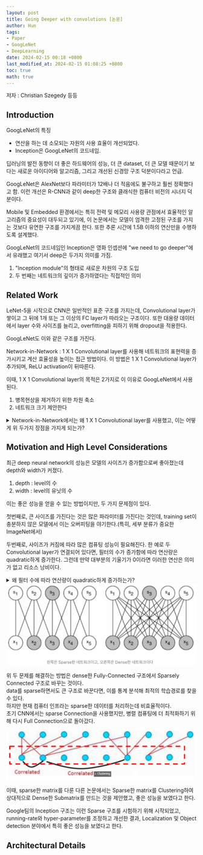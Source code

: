 ```yaml
---
layout: post
title: Going Deeper with convolutions [논문]
author: Hun
tags:
- Paper
- GoogLeNet
- DeepLearning
date: 2024-02-15 00:18 +0800
last_modified_at: 2024-02-15 01:08:25 +0800
toc: true
math: true
---
```


저자 : Christian Szegedy 등등

## Introduction

GoogLeNet의 특징
- 연산을 하는 데 소모되는 자원의 사용 효율이 개선되었다.
- Inception은 GoogLeNet의 코드네임.

딥러닝의 발전 동향이 더 좋은 하드웨어의 성능, 더 큰 dataset, 더 큰 모델 때문이기 보다는 새로운 아이디어와 알고리즘, 그리고 개선된 신경망 구조 덕분이다라고 언급.

GoogLeNet은 AlexNet보다 파라미터가 12배나 더 적음에도 불구하고 훨씬 정확했다고 함. 이런 개선은 R-CNN과 같이 deep한 구조와 클래식한 컴퓨터 비전의 시너지 덕분이다.

Mobile 및 Embedded 환경에서는 특히 전력 및 메모리 사용량 관점에서 효율적인 알고리즘의 중요성이 대두되고 있기에, 이 논문에서는 모델이 엄격한 고정된 구조를 가지는 것보다 유연한 구조를 가지게끔 한다. 또한 추론 시간에 1.5B 이하의 연산만을 수행하도록 설계했다.

GoogLeNet의 코드네임인 Inception은 영화 인셉션에 "we need to go deeper"에서 유래했고 여기서 deep은 두가지 의미를 가짐.
1. "Inception module"의 형태로 새로운 차원의 구조 도입
2. 두 번째는 네트워크의 깊이가 증가하였다는 직접적인 의미

## Related Work

LeNet-5을 시작으로 CNN은 일반적인 표준 구조를 가지는데, Convolutional layer가 쌓이고 그 뒤에 1개 또는 그 이상의 FC layer가 따라오는 구조이다. 또한 대용량 데이터에서 layer 수와 사이즈를 늘리고, overfitting을 피하기 위해 dropout을 적용한다.

GoogLeNet도 이와 같은 구조를 가진다.

Network-in-Network : 1 X 1 Convolutional layer를 사용해 네트워크의 표현력을 증가시키고 계산 효율성을 높이는 접근 방법이다.
이 방법은 1 X 1 Convolutional layer가 추가되며, ReLU activation이 뒤따른다.

이때, 1 X 1 Convolutional layer의 목적은 2가지로 이 이유로 GoogLeNet에서 사용된다.

1. 병목현상을 제거하기 위한 차원 축소
2. 네트워크 크기 제안한다

<details>
<summary>
Network-in-Network에서는 왜 1 X 1 Convolutional layer를 사용했고, 이는 어떻게 위 두가지 장점을 가지게 되는가?
</summary>

<br />
<img src="/GoogLeNet_11Convolution.png">

NIN(Network-in-Network)에서는 CCCP(Casecaded Cross Channel Pooling)이란 기법이 사용되었다. <br />이는 하나의 feature map에 대해 수행하는 일반적인 pooling 기법과 달리 channel을 직렬로 묶어 픽셀 별로 pooling을 수행하는 것으로, feature map의 크기는 그대로이고, channel의 수만 줄어들게 하여 차원 축소의 효과가 있다. 
<br /><br />
CCCP 작동 방식:
<br /><br />
1. 채널 직렬 연결: 먼저, 서로 연관성이 높은 채널들을 그룹화하여 직렬로 연결합니다.<br />
2. 픽셀별 풀링: 각 채널 그룹에 대해 픽셀별 최대 풀링 또는 평균 풀링을 수행합니다.<br />
3. 채널 축소: 풀링 결과를 통해 채널 수를 줄여 계산 효율성을 높입니다.(3D -> 1D)<br />
4. 다단계 풀링: 위의 과정을 여러 단계 반복하여 더욱 강력한 특징 추출을 수행합니다.<br /><br />

그런데 이 CCCP 기법은 1 x 1 Convolutional layer과 그 연산 방식 및 효과가 매우 유사하다. 따라서 GoogLeNet에서 1 x 1 Convolutional layer를 Inception module에 적용한 것이다.
</details>

## Motivation and High Level Considerations

최근 deep neural network의 성능은 모델의 사이즈가 증가함으로써 좋아졌는데 depth와 width가 커졌다.

1. depth : level의 수
2. width : level의 유닛의 수

이는 좋은 성능을 얻을 수 있는 방법이지만, 두 가지 문제점이 있다. 

첫번째로, 큰 사이즈를 가진다는 것은 많은 파라미터를 가진다는 것인데, training set이 충분하지 않은 모델에서 이는 오버피팅을 야기한다.(특히, 세부 분류가 중요한 ImageNet에서)

두번째로, 사이즈가 커짐에 따라 많은 컴퓨팅 성능이 필요해진다. 한 예로 두 Convolutional layer가 연결되어 있다면, 필터의 수가 증가함에 따라 연산량은 quadratic하게 증가한다. 그런데 만약 대부분의 기울기가 0이라면 이러한 연산은 의미가 없고 리소스 낭비이다.

<details>
<summary>왜 필터 수에 따라 연산량이 quadratic하게 증가하는가?</summary>

3 X 3 Convolutional layer에서<br />
Conv filter C1과 C2가 있을때, 두 Convolutional layer가 연결되어 있다면 연산량은<br />
3 X 3 X C1 X C2 인데, C1과 C2의 크기가 동일하다면 3 X 3 X C1^2 이다.
</details>

<img src="/GoogLeNet_sparse.png">

위 두 문제를 해결하는 방법은 dense한 Fully-Connected 구조에서 Sparsely Connected 구조로 바꾸는 것이다.<br />
data를 sparse하면서도 큰 구조로 바꾼다면, 이를 통계 분석해 최적의 학습경로를 찾을 수 있다.<br />
하지만 현재 컴퓨터 인프라는 sparse한 데이터를 처리하는데 비효율적이다.<br />
초기 CNN에서는 sparse Connection을 사용했지만, 병렬 컴퓨팅에 더 최적화하기 위해 다시 Full Connection으로 돌아갔다.

<img src="/GoogLeNet_clustering.png">

이때, sparse한 matrix를 다룬 다른 논문에서는 Sparse한 matrix를 Clustering하여 상대적으로 Dense한 Submatrix를 만드는 것을 제안했고, 좋은 성능을 보였다고 한다.

Google팀의 Inception 구조는 이런 Sparse 구조를 시험하기 위해 시작되었고, running-rate와 hyper-parameter를 조정하고 개선한 결과, Localization 및 Object detection 분야에서 특히 좋은 성능을 보였다고 한다.

## Architectural Details


